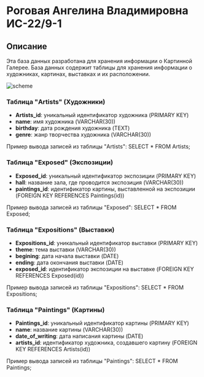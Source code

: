 # Роговая Ангелина Владимировна ИС-22/9-1

## Описание

Эта база данных разработана для хранения информации о Картинной Галерее. База данных содержит таблицы для хранения информации о художниках, картинах, выставках и их расположении.

![scheme](https://cdn.discordapp.com/attachments/1225378430086942720/1227238698576248832/image.png?ex=662d9cda&is=662c4b5a&hm=02029fa12bda7ee73e8d08bd813adc8d240f48328469027723e140c5cd3035c3&)

### Таблица "Artists" (Художники)

- **Artists_id**: уникальный идентификатор художника (PRIMARY KEY)
- **name**: имя художника (VARCHAR(30))
- **birthday**: дата рождения художника (TEXT)
- **genre**: жанр творчества художника (VARCHAR(30))

Пример вывода записей из таблицы "Artists":
SELECT * FROM Artists;


### Таблица "Exposed" (Экспозиции)

- **Exposed_id**: уникальный идентификатор экспозиции (PRIMARY KEY)
- **hall**: название зала, где проводится экспозиция (VARCHAR(30))
- **paintings_id**: идентификатор картины, выставленной на экспозиции (FOREIGN KEY REFERENCES Paintings(id))

Пример вывода записей из таблицы "Exposed":
SELECT * FROM Exposed;


### Таблица "Expositions" (Выставки)

- **Expositions_id**: уникальный идентификатор выставки (PRIMARY KEY)
- **theme**: тема выставки (VARCHAR(30))
- **begining**: дата начала выставки (DATE)
- **ending**: дата окончания выставки (DATE)
- **exposed_id**: идентификатор экспозиции на выставке (FOREIGN KEY REFERENCES Exposed(id))

Пример вывода записей из таблицы "Expositions":
SELECT * FROM Expositions;


### Таблица "Paintings" (Картины)

- **Paintings_id**: уникальный идентификатор картины (PRIMARY KEY)
- **name**: название картины (VARCHAR(30))
- **date_of_writing**: дата написания картины (DATE)
- **artists_id**: идентификатор художника, создавшего картину (FOREIGN KEY REFERENCES Artists(id))

Пример вывода записей из таблицы "Paintings":
SELECT * FROM Paintings;
